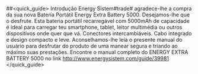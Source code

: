 ##<quick_guide> Introdução
Energy Sistem#trade# agradece-lhe a compra da sua nova Batería Portátil Energy Extra Battery 5000.
Desejamos-lhe que o desfrute. Esta bateria portátil recarregável com 5000mAh de capacidade é ideal
para carregar teu smartphone, tablet, leitor multimédia ou outros dispositivos onde quer que
vá. Conectores intercambiáveis. Cabo integrado e design compacto e leve.
Aconselhamos-lhe leia o presente manual do usuário para desfrutar do produto de uma
manear segura e triando ao máximo suas prestações.
Encontre o manual completo do ENERGY EXTRA BATTERY 5000 no link http://www.energysistem.com/guide/39981
</quick_guide>
